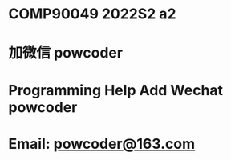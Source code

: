 # COMP90049 2022S2 a2
# 加微信 powcoder

# Programming Help Add Wechat powcoder

# Email: powcoder@163.com


